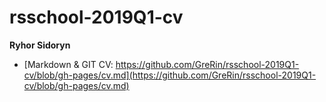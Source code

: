 # rsschool-2019Q1-cv
**Ryhor Sidoryn**
* [Markdown & GIT CV: https://github.com/GreRin/rsschool-2019Q1-cv/blob/gh-pages/cv.md](https://github.com/GreRin/rsschool-2019Q1-cv/blob/gh-pages/cv.md)
